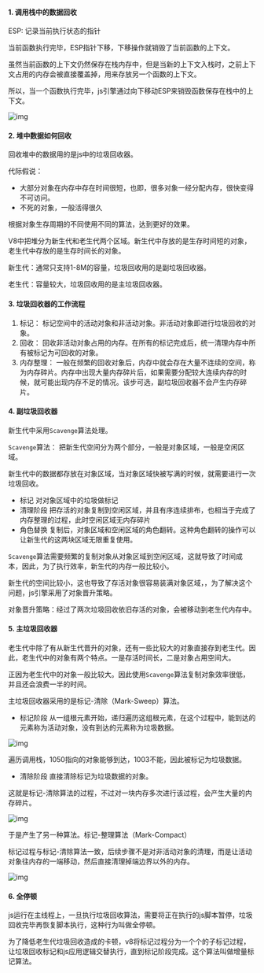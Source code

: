 #### 1. 调用栈中的数据回收

ESP: 记录当前执行状态的指针

当前函数执行完毕，ESP指针下移，下移操作就销毁了当前函数的上下文。

虽然当前函数的上下文仍然保存在栈内存中，但是当新的上下文入栈时，之前上下文占用的内存会被直接覆盖掉，用来存放另一个函数的上下文。

所以，当一个函数执行完毕，js引擎通过向下移动ESP来销毁函数保存在栈中的上下文。

![img](https://static001.geekbang.org/resource/image/b1/3b/b1f0573287b487016334c3f8ec23073b.png)

#### 2. 堆中数据如何回收

回收堆中的数据用的是js中的垃圾回收器。

代际假说：

+ 大部分对象在内存中存在时间很短，也即，很多对象一经分配内存，很快变得不可访问。
+ 不死的对象，一般活得很久

根据对象生存周期的不同使用不同的算法，达到更好的效果。

V8中把堆分为新生代和老生代两个区域。新生代中存放的是生存时间短的对象，老生代中存放的是生存时间长的对象。

新生代：通常只支持1-8M的容量，垃圾回收用的是副垃圾回收器。

老生代：容量较大，垃圾回收用的是主垃圾回收器。

#### 3. 垃圾回收器的工作流程

1. 标记： 标记空间中的活动对象和非活动对象。非活动对象即进行垃圾回收的对象。
2. 回收： 回收非活动对象占用的内存。在所有的标记完成后，统一清理内存中所有被标记为可回收的对象。
3. 内存整理： 一般在频繁的回收对象后，内存中就会存在大量不连续的空间，称为内存碎片。内存中出现大量内存碎片后，如果需要分配较大连续内存的时候，就可能出现内存不足的情况。该步可选，副垃圾回收器不会产生内存碎片。

#### 4. 副垃圾回收器

新生代中采用`Scavenge`算法处理。

`Scavenge`算法： 把新生代空间分为两个部分，一般是对象区域，一般是空闲区域。

新生代中的数据都存放在对象区域，当对象区域快被写满的时候，就需要进行一次垃圾回收。

+ 标记 对对象区域中的垃圾做标记
+ 清理阶段 把存活的对象复制到空闲区域，并且有序连续排布，也相当于完成了内存整理的过程，此时空闲区域无内存碎片
+ 角色替换 复制后，对象区域和空闲区域的角色翻转。这种角色翻转的操作可以让新生代的这两块区域无限重复使用。

`Scavenge`算法需要频繁的复制对象从对象区域到空闲区域，这就导致了时间成本，因此，为了执行效率，新生代的内存一般比较小。

新生代的空间比较小，这也导致了存活对象很容易装满对象区域，，为了解决这个问题，js引擎采用了对象晋升策略。

对象晋升策略：经过了两次垃圾回收依旧存活的对象，会被移动到老生代内存中。

#### 5. 主垃圾回收器

老生代中除了有从新生代晋升的对象，还有一些比较大的对象直接存到老生代。因此，老生代中的对象有两个特点。一是存活时间长，二是对象占用空间大。

正因为老生代中的对象一般比较大。因此使用`Scavenge`算法复制对象效率很低，并且还会浪费一半的时间。

主垃圾回收器采用的是标记-清除（Mark-Sweep）算法。

+ 标记阶段 从一组根元素开始，递归遍历这组根元素，在这个过程中，能到达的元素称为活动对象，没有到达的元素称为垃圾数据。

![img](https://static001.geekbang.org/resource/image/6c/69/6c8361d3e52c1c37a06699ed94652e69.png)

遍历调用栈，1050指向的对象能够到达，1003不能，因此被标记为垃圾数据。

+ 清除阶段 直接清除标记为垃圾数据的对象。

这就是标记-清除算法的过程，不过对一块内存多次进行该过程，会产生大量的内存碎片。

![img](https://static001.geekbang.org/resource/image/d0/85/d015db8ad0df7f0ccb1bdb8e31f96e85.png)

于是产生了另一种算法。标记-整理算法（Mark-Compact）

标记过程与标记-清除算法一致，后续步骤不是对非活动对象的清理，而是让活动对象往内存的一端移动，然后直接清理掉端边界以外的内存。

![img](https://static001.geekbang.org/resource/image/65/8c/652bd2df726d0aa5e67fe8489f39a18c.png)

#### 6. 全停顿

js运行在主线程上，一旦执行垃圾回收算法，需要将正在执行的js脚本暂停，垃圾回收完毕再恢复脚本执行，这种行为叫做全停顿。

为了降低老生代垃圾回收造成的卡顿，v8将标记过程分为一个个的子标记过程，让垃圾回收标记和js应用逻辑交替执行，直到标记阶段完成。这个算法叫做增量标记算法。

